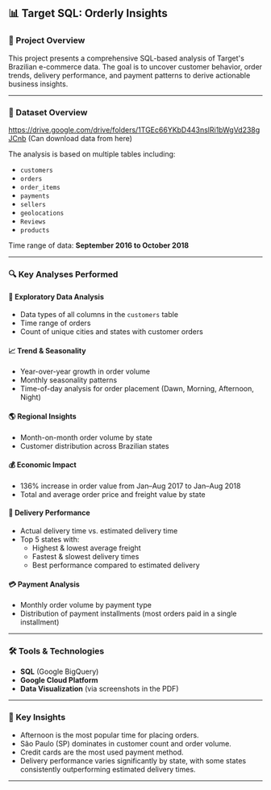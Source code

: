 
## 📊 Target SQL: Orderly Insights

### 🧠 Project Overview
This project presents a comprehensive SQL-based analysis of Target's Brazilian e-commerce data. The goal is to uncover customer behavior, order trends, delivery performance, and payment patterns to derive actionable business insights.

---

### 📁 Dataset Overview
https://drive.google.com/drive/folders/1TGEc66YKbD443nslRi1bWgVd238gJCnb  (Can download data from here)

The analysis is based on multiple tables including:
- `customers`
- `orders`
- `order_items`
- `payments`
- `sellers`
- `geolocations`
- `Reviews`
- `products`

Time range of data: **September 2016 to October 2018**

---

### 🔍 Key Analyses Performed

#### 🧱 Exploratory Data Analysis
- Data types of all columns in the `customers` table
- Time range of orders
- Count of unique cities and states with customer orders

#### 📈 Trend & Seasonality
- Year-over-year growth in order volume
- Monthly seasonality patterns
- Time-of-day analysis for order placement (Dawn, Morning, Afternoon, Night)

#### 🌎 Regional Insights
- Month-on-month order volume by state
- Customer distribution across Brazilian states

#### 💰 Economic Impact
- 136% increase in order value from Jan–Aug 2017 to Jan–Aug 2018
- Total and average order price and freight value by state

#### 🚚 Delivery Performance
- Actual delivery time vs. estimated delivery time
- Top 5 states with:
  - Highest & lowest average freight
  - Fastest & slowest delivery times
  - Best performance compared to estimated delivery

#### 💳 Payment Analysis
- Monthly order volume by payment type
- Distribution of payment installments (most orders paid in a single installment)

---

### 🛠️ Tools & Technologies
- **SQL** (Google BigQuery)
- **Google Cloud Platform**
- **Data Visualization** (via screenshots in the PDF)

---

### 📌 Key Insights
- Afternoon is the most popular time for placing orders.
- São Paulo (SP) dominates in customer count and order volume.
- Credit cards are the most used payment method.
- Delivery performance varies significantly by state, with some states consistently outperforming estimated delivery times.

---



